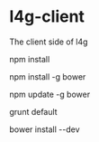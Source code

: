 l4g-client
==========

The client side of l4g

npm install

npm install -g bower

npm update -g bower

grunt default

bower install --dev